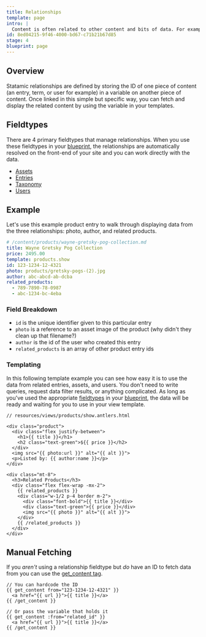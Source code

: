 ```yaml
---
title: Relationships
template: page
intro: |
  Content is often related to other content and bits of data. For example, a blog post may have an author and 3 other recommended posts. A product may have a brand and a category. A hot dog may have a bun and some mustard.
id: 8ed04215-9f46-4000-bd67-c71b21b67d85
stage: 4
blueprint: page
---
```

## Overview

Statamic relationships are defined by storing the ID of one piece of content (an entry, term, or user for example) in a variable on another piece of content. Once linked in this simple but specific way, you can fetch and display the related content by using the variable in your templates.

## Fieldtypes

There are 4 primary fieldtypes that manage relationships. When you use these fieldtypes in your [blueprint](/blueprints), the relationships are automatically resolved on the front-end of your site and you can work directly with the data.

- [Assets](/fieldtypes/assets)
- [Entries](/fieldtypes/entries)
- [Taxonomy](/fieldtypes/taxonomy)
- [Users](/fieldtypes/users)


## Example

Let's use this example product entry to walk through displaying data from the three relationships: photo, author, and related products.

``` yaml
# /content/products/wayne-gretsky-pog-collection.md
title: Wayne Gretsky Pog Collection
price: 2495.00
template: products.show
id: 123-1234-12-4321
photo: products/gretsky-pogs-(2).jpg
author: abc-abcd-ab-dcba
related_products:
  - 789-7890-78-0987
  - abc-1234-bc-4eba
```

### Field Breakdown
- `id` is the unique identifier given to this particular entry
- `photo` is a reference to an asset image of the product (why didn't they clean up that filename?)
- `author` is the id of the user who created this entry
- `related_products` is an array of other product entry ids

### Templating

In this following template example you can see how easy it is to use the data from related entries, assets, and users. You don't need to write queries, request data filter results, or anything complicated. As long as you've used the appropriate [fieldtypes](#fieldtypes) in your [blueprint](/blueprints), the data will be ready and waiting for you to use in your view template.

```
// resources/views/products/show.antlers.html

<div class="product">
  <div class="flex justify-between">
    <h1>{{ title }}</h1>
    <h2 class="text-green">${{ price }}</h2>
  </div>
  <img src="{{ photo:url }}" alt="{{ alt }}">
  <p>Listed by: {{ author:name }}</p>
</div>

<div class="mt-8">
  <h3>Related Products</h3>
  <div class="flex flex-wrap -mx-2">
    {{ related_products }}
    <div class="w-1/2 p-4 border m-2">
      <div class="font-bold">{{ title }}</div>
      <div class="text-green">{{ price }}</div>
      <img src="{{ photo }}" alt="{{ alt }}">
    </div>
    {{ /related_products }}
  </div>
</div>
```

## Manual Fetching

If you _aren't_ using a relationship fieldtype but _do_ have an ID to fetch data from you can use the [get_content tag](/tags/get_content).

```
// You can hardcode the ID
{{ get_content from="123-1234-12-4321" }}
  <a href="{{ url }}">{{ title }}</a>
{{ /get_content }}

// Or pass the variable that holds it
{{ get_content :from="related_id" }}
  <a href="{{ url }}">{{ title }}</a>
{{ /get_content }}
```
